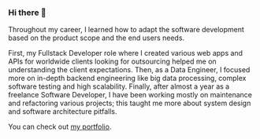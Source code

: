 ### Hi there 👋

Throughout my career, I learned how to adapt the software development based on the product scope and the end users needs.

First, my Fullstack Developer role where I created various web apps and APIs for worldwide clients looking for outsourcing helped me on understanding the client expectations.
Then, as a Data Engineer, I focused more on in-depth backend engineering like big data processing, complex software testing and high scalability.
Finally, after almost a year as a freelance Software Developer, I have been working mostly on maintenance and refactoring various projects; this taught me more about system design and software architecture pitfalls.

You can check out [my portfolio](https://harena.surge.sh/en).
